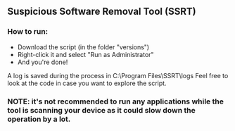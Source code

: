 ## Suspicious Software Removal Tool (SSRT)

### How to run:
- Download the script (in the folder "versions")
- Right-click it and select "Run as Administrator"
- And you're done!

A log is saved during the process in C:\Program Files\SSRT\logs
Feel free to look at the code in case you want to explore the script.

### NOTE: it's not recommended to run any applications while the tool is scanning your device as it could slow down the operation by a lot.

